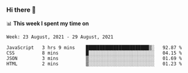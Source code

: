 ### Hi there 👋

📊 __This week I spent my time on__
<!--START_SECTION:waka-->
```text
Week: 23 August, 2021 - 29 August, 2021

JavaScript   3 hrs 9 mins    ███████████████████████▒░   92.87 % 
CSS          8 mins          █░░░░░░░░░░░░░░░░░░░░░░░░   04.15 % 
JSON         3 mins          ▒░░░░░░░░░░░░░░░░░░░░░░░░   01.69 % 
HTML         2 mins          ▒░░░░░░░░░░░░░░░░░░░░░░░░   01.23 % 
```
<!--END_SECTION:waka-->
<!--
**SREEHARI-M-S/SREEHARI-M-S** is a ✨ _special_ ✨ repository because its `README.md` (this file) appears on your GitHub profile.

Here are some ideas to get you started:

- 🔭 I’m currently working on ...
- 🌱 I’m currently learning ...
- 👯 I’m looking to collaborate on ...
- 🤔 I’m looking for help with ...
- 💬 Ask me about ...
- 📫 How to reach me: ...
- 😄 Pronouns: ...
- ⚡ Fun fact: ...
-->
